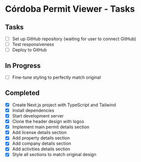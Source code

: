 # Córdoba Permit Viewer - Tasks

## Tasks
- [ ] Set up GitHub repository (waiting for user to connect GitHub)
- [ ] Test responsiveness
- [ ] Deploy to GitHub

## In Progress
- [ ] Fine-tune styling to perfectly match original

## Completed
- [x] Create Next.js project with TypeScript and Tailwind
- [x] Install dependencies
- [x] Start development server
- [x] Clone the header design with logos
- [x] Implement main permit details section
- [x] Add license details section
- [x] Add property details section
- [x] Add company details section
- [x] Add activities details section
- [x] Style all sections to match original design
